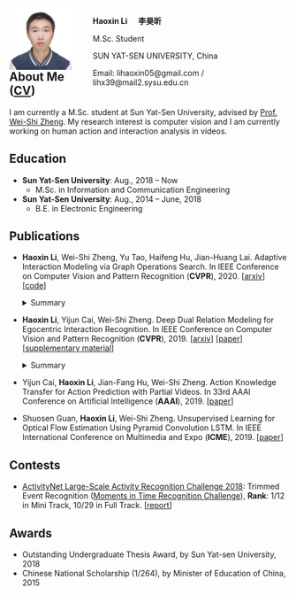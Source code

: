 <html>
<head>
<style>
    .figure{float:left;width:30%;}
    .figure img{display:block;width:75%}
    .text{float:right;width:70%}
</style>
</head>
<body>
    <div class="figure">
        <img src="/images/personal.jpg">
    </div>
    <div class="text">
        <p><b>Haoxin Li</b> &nbsp;&nbsp;&nbsp; <b>李昊昕</b></p>
        <p>M.Sc. Student</p>
        <p>SUN YAT-SEN UNIVERSITY, China</p>
        <p>Email: lihaoxin05@gmail.com / lihx39@mail2.sysu.edu.cn</p>
        <br>
    </div>
</body>
</html>  

## About Me ([CV](/files/lihaoxin_cv.pdf))
I am currently a M.Sc. student at Sun Yat-Sen University, advised by [Prof. Wei-Shi Zheng](http://www.isee-ai.cn/~zhwshi/). My research interest is computer vision and I am currently working on human action and interaction analysis in videos. 

## Education
- **Sun Yat-Sen University**: Aug., 2018 – Now  
   - M.Sc. in Information and Communication Engineering
- **Sun Yat-Sen University**: Aug., 2014 – June, 2018  
   - B.E. in Electronic Engineering

## Publications
- **Haoxin Li**, Wei-Shi Zheng, Yu Tao, Haifeng Hu, Jian-Huang Lai. Adaptive Interaction Modeling via Graph Operations Search. In IEEE Conference on Computer Vision and Pattern Recognition (**CVPR**), 2020. [[arxiv](http://arxiv.org/abs/2005.02113)][[code](https://github.com/lihaoxin05/graph-operations-search)]
    <details>
    <summary>Summary</summary>
    We automate the process of structures design to learn adaptive structures for interaction modeling. We propose to search the network structures with differentiable architecture search mechanism, which learns to construct adaptive structures for different videos to facilitate adaptive interaction modeling.
    <pre><center><img src="/images/CVPR2020_framework.jpg" width="90%"></center></pre>
    </details>

- **Haoxin Li**, Yijun Cai, Wei-Shi Zheng. Deep Dual Relation Modeling for Egocentric Interaction Recognition. In IEEE Conference on Computer Vision and Pattern Recognition (**CVPR**), 2019. [[arxiv](http://arxiv.org/abs/1905.13586)] [[paper](http://openaccess.thecvf.com/content_CVPR_2019/papers/Li_Deep_Dual_Relation_Modeling_for_Egocentric_Interaction_Recognition_CVPR_2019_paper.pdf)] [[supplementary material](http://openaccess.thecvf.com/content_CVPR_2019/supplemental/Li_Deep_Dual_Relation_CVPR_2019_supplemental.pdf)]
    <details>
    <summary>Summary</summary>
    To exploit the strong relations between the two interacting persons in egocentric videos for egocentric interaction recognition, we introduce a dual relation modeling framework which learns to model the relations between the camera wearer and the interactor based on the individual action representations of the two persons.
    <pre><center><img src="/images/CVPR2019_framework.jpg" width="90%"></center></pre>
    </details>

- Yijun Cai, **Haoxin Li**, Jian-Fang Hu, Wei-Shi Zheng. Action Knowledge Transfer for Action Prediction with Partial Videos. In 33rd AAAI Conference on Artificial Intelligence (**AAAI**), 2019. [[paper](https://aaai.org/ojs/index.php/AAAI/article/view/4820/4693)]

- Shuosen Guan, **Haoxin Li**, Wei-Shi Zheng. Unsupervised Learning for Optical Flow Estimation Using Pyramid Convolution LSTM. In IEEE International Conference on Multimedia and Expo (**ICME**), 2019. [[paper](https://arxiv.org/pdf/1907.11628.pdf)]

## Contests
- [ActivityNet Large-Scale Activity Recognition Challenge 2018](http://activity-net.org/challenges/2018/index.html): Trimmed Event Recognition ([Moments in Time Recognition Challenge](http://moments.csail.mit.edu/challenge.html)), **Rank**: 1/12 in Mini Track, 10/29 in Full Track. [[report](http://moments.csail.mit.edu/challenge2018/SYSU_isee.pdf)]

## Awards
- Outstanding Undergraduate Thesis Award, by Sun Yat-sen University, 2018
- Chinese National Scholarship (1/264), by Minister of Education of China, 2015
